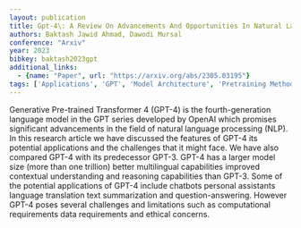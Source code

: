 ```yaml
---
layout: publication
title: Gpt-4\: A Review On Advancements And Opportunities In Natural Language Processing
authors: Baktash Jawid Ahmad, Dawodi Mursal
conference: "Arxiv"
year: 2023
bibkey: baktash2023gpt
additional_links:
  - {name: "Paper", url: "https://arxiv.org/abs/2305.03195"}
tags: ['Applications', 'GPT', 'Model Architecture', 'Pretraining Methods', 'Reinforcement Learning', 'Transformer']
---
```

Generative Pre-trained Transformer 4 (GPT-4) is the fourth-generation language model in the GPT series developed by OpenAI which promises significant advancements in the field of natural language processing (NLP). In this research article we have discussed the features of GPT-4 its potential applications and the challenges that it might face. We have also compared GPT-4 with its predecessor GPT-3. GPT-4 has a larger model size (more than one trillion) better multilingual capabilities improved contextual understanding and reasoning capabilities than GPT-3. Some of the potential applications of GPT-4 include chatbots personal assistants language translation text summarization and question-answering. However GPT-4 poses several challenges and limitations such as computational requirements data requirements and ethical concerns.
